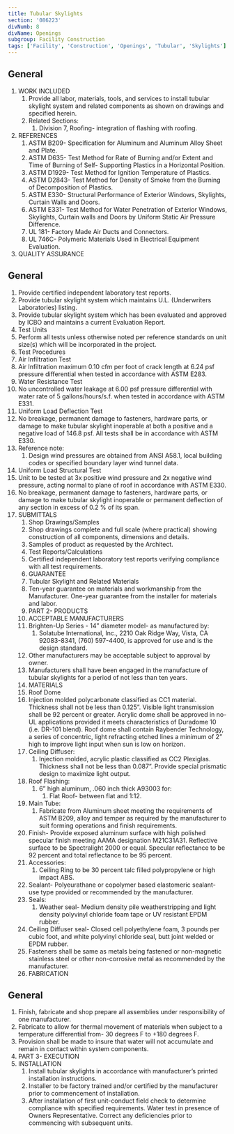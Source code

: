 ```yaml
---
title: Tubular Skylights
section: '086223'
divNumb: 8
divName: Openings
subgroup: Facility Construction
tags: ['Facility', 'Construction', 'Openings', 'Tubular', 'Skylights']
---
```


## General

1. WORK INCLUDED
   1. Provide all labor, materials, tools, and services to install tubular skylight system and related components as shown on drawings and specified herein.
   1. Related Sections:
      1. Division 7, Roofing- integration of flashing with roofing.
1. REFERENCES
   1. ASTM B209- Specification for Aluminum and Aluminum Alloy Sheet and Plate.
   1. ASTM D635- Test Method for Rate of Burning and/or Extent and Time of Burning of Self- Supporting Plastics in a Horizontal Position.
   1. ASTM D1929- Test Method for Ignition Temperature of Plastics.
   1. ASTM D2843- Test Method for Density of Smoke from the Burning of Decomposition of Plastics.
   1. ASTM E330- Structural Performance of Exterior Windows, Skylights, Curtain Walls and Doors.
   1. ASTM E331- Test Method for Water Penetration of Exterior Windows, Skylights, Curtain walls and Doors by Uniform Static Air Pressure Difference.
   1. UL 181- Factory Made Air Ducts and Connectors.
   1. UL 746C- Polymeric Materials Used in Electrical Equipment Evaluation.
1. QUALITY ASSURANCE

## General

   1. Provide certified independent laboratory test reports.
   1. Provide tubular skylight system which maintains U.L. (Underwriters Laboratories) listing.
   1. Provide tubular skylight system which has been evaluated and approved by ICBO and maintains a current Evaluation Report.
   1. Test Units
   1. Perform all tests unless otherwise noted per reference standards on unit size(s) which will be incorporated in the project.
   1. Test Procedures
   1. Air Infiltration Test
   1. Air Infiltration maximum 0.10 cfm per foot of crack length at 6.24 psf pressure differential when tested in accordance with ASTM E283.
   1. Water Resistance Test
   1. No uncontrolled water leakage at 6.00 psf pressure differential with water rate of 5 gallons/hours/s.f. when tested in accordance with ASTM E331.
   1. Uniform Load Deflection Test
   1. No breakage, permanent damage to fasteners, hardware parts, or damage to make tubular skylight inoperable at both a positive and a negative load of 146.8 psf. All tests shall be in accordance with ASTM E330.
   1. Reference note:
      1. Design wind pressures are obtained from ANSI A58.1, local building codes or specified boundary layer wind tunnel data.
   1. Uniform Load Structural Test
   1. Unit to be tested at 3x positive wind pressure and 2x negative wind pressure, acting normal to plane of roof in accordance with ASTM E330.
   1. No breakage, permanent damage to fasteners, hardware parts, or damage to make tubular skylight inoperable or permanent deflection of any section in excess of 0.2 % of its span.
1. SUBMITTALS
   1. Shop Drawings/Samples
   1. Shop drawings complete and full scale (where practical) showing construction of all components, dimensions and details.
   1. Samples of product as requested by the Architect.
   1. Test Reports/Calculations
   1. Certified independent laboratory test reports verifying compliance with all test requirements.
   1. GUARANTEE
   1. Tubular Skylight and Related Materials
   1. Ten-year guarantee on materials and workmanship from the Manufacturer. One-year guarantee from the installer for materials and labor.
   1. PART 2- PRODUCTS
   1. ACCEPTABLE MANUFACTURERS
   1. Brighten-Up Series - 14” diameter model- as manufactured by:
      1. Solatube International, Inc., 2210 Oak Ridge Way, Vista, CA 92083-8341, (760) 597-4400, is approved for use and is the design standard.
   1. Other manufacturers may be acceptable subject to approval by owner.
   1. Manufacturers shall have been engaged in the manufacture of tubular skylights for a period of not less than ten years.
   1. MATERIALS
   1. Roof Dome
   1. Injection molded polycarbonate classified as CC1 material. Thickness shall not be less than 0.125”. Visible light transmission shall be 92 percent or greater. Acrylic dome shall be approved in no-UL applications provided it meets characteristics of Duradome 10 (i.e. DR-101 blend). Roof dome shall contain Raybender Technology, a series of concentric, light refracting etched lines a minimum of 2” high to improve light input when sun is low on horizon.
   1. Ceiling Diffuser:
      1. Injection molded, acrylic plastic classified as CC2 Plexiglas. Thickness shall not be less than 0.087”. Provide special prismatic design to maximize light output.
   1. Roof Flashing:
      1. 6” high aluminum, .060 inch thick A93003 for:
            1. Flat Roof- between flat and 1:12.
   1. Main Tube:
      1. Fabricate from Aluminum sheet meeting the requirements of ASTM B209, alloy and temper as required by the manufacturer to suit forming operations and finish requirements.
   1. Finish- Provide exposed aluminum surface with high polished specular finish meeting AAMA designation M21C31A31. Reflective surface to be Spectralight 2000 or equal. Specular reflectance to be 92 percent and total reflectance to be 95 percent.
   1. Accessories:
      1. Ceiling Ring to be 30 percent talc filled polypropylene or high impact ABS.
   1. Sealant- Polyeurathane or copolymer based elastomeric sealant- use type provided or recommended by the manufacturer.
   1. Seals:
      1. Weather seal- Medium density pile weatherstripping and light density polyvinyl chloride foam tape or UV resistant EPDM rubber.
   1. Ceiling Diffuser seal- Closed cell polyethylene foam, 3 pounds per cubic foot, and white polyvinyl chloride seal, butt joint welded or EPDM rubber.
   1. Fasteners shall be same as metals being fastened or non-magnetic stainless steel or other non-corrosive metal as recommended by the manufacturer.
   1. FABRICATION

## General

   1. Finish, fabricate and shop prepare all assemblies under responsibility of one manufacturer.
   1. Fabricate to allow for thermal movement of materials when subject to a temperature differential from- 30 degrees F to +180 degrees F.
   1. Provision shall be made to insure that water will not accumulate and remain in contact within system components.
   1. PART 3- EXECUTION
1. INSTALLATION
   1. Install tubular skylights in accordance with manufacturer’s printed installation instructions.
   1. Installer to be factory trained and/or certified by the manufacturer prior to commencement of installation.
   1. After installation of first unit-conduct field check to determine compliance with specified requirements. Water test in presence of Owners Representative. Correct any deficiencies prior to commencing with subsequent units.

